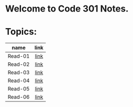 # Welcome to Code 301 Notes.


# Topics:

| name | link |	
| :---:| :---:|	
|Read-01|[link](Read-Class-301/Read-01.md)|
|Read-02|[link](Read-Class-301/Read-02.md)|
|Read-03|[link](Read-Class-301/Read-03.md)|
|Read-04|[link](Read-Class-301/Read-04.md)|
|Read-05|[link](Read-Class-301/Read-05.md)|
|Read-06|[link](Read-Class-301/Read-06.md)|